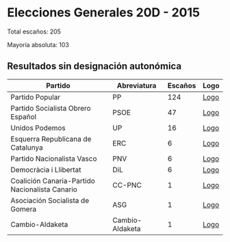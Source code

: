 # Elecciones Generales 20D - 2015

Total escaños: 205

Mayoría absoluta: 103

## Resultados sin designación autonómica

| Partido | Abreviatura | Escaños | Logo |
| - | - | - | - |
| Partido Popular | PP | 124 | [Logo](https://github.com/playzzz/Pactos/blob/master/Logos/PP.jpg?raw=true)
| Partido Socialista Obrero Español | PSOE | 47 | [Logo](https://github.com/playzzz/Pactos/blob/master/Logos/PSOE.jpg?raw=true)
| Unidos Podemos | UP | 16 | [Logo](https://github.com/playzzz/Pactos/blob/master/Logos/UP.jpg?raw=true)
| Esquerra Republicana de Catalunya | ERC | 6 | [Logo](https://github.com/playzzz/Pactos/blob/master/Logos/ERC.jpg?raw=true)
| Partido Nacionalista Vasco | PNV | 6 | [Logo](https://github.com/playzzz/Pactos/blob/master/Logos/PNV.jpg?raw=true)
| Democràcia i Llibertat | DiL | 6 | [Logo](https://github.com/playzzz/Pactos/blob/master/Logos/Democràcia%20i%20Llibertat.jpg?raw=true)
| Coalición Canaria-Partido Nacionalista Canario | CC-PNC | 1 | [Logo](https://github.com/playzzz/Pactos/blob/master/Logos/CC.jpg?raw=true)
| Asociación Socialista de Gomera | ASG | 1 | [Logo](https://github.com/playzzz/Pactos/blob/master/Logos/ASG.jpg?raw=true)
| Cambio-Aldaketa | Cambio-Aldaketa | 1 | [Logo](https://github.com/playzzz/Pactos/blob/master/Logos/Cambio%20Aldaketa.jpg?raw=true)
